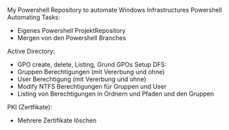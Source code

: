 My Powershell Repository to automate Windows Infrastructures
Powershell Automating Tasks:

- Eigenes Powershell ProjektRepository
- Mergen von den Powershell Branches

Active Directory:
- GPO create, delete, Listing, Grund GPOs Setup 
DFS:
 - Gruppen Berechtigungen (mit Vererbung und ohne)
 - User Berechtigung (mit Vererbung und ohne)
 - Modify NTFS Berechtigungen für Gruppen und User
 - Listing von Berechtigungen in Ordnern und Pfaden und den Gruppen

PKI (Zertfikate):
- Mehrere Zertifikate löschen



